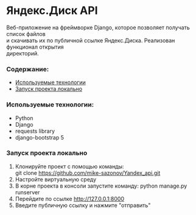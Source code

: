 # Яндекс.Диск API
Веб-приложение на фреймворке Django, которое позволяет получать список файлов<br>
и скачивать их по публичной ссылке Яндекс.Диска. Реализован функционал открытия<br> директорий.

### Содержание:
* [Используемые технологии](#используемые-технологии-)
* [Запуск проекта локально](#запуск-проекта-локально)

### Используемые технологии: 
* Python
* Django
* requests library
* django-bootstrap 5

### Запуск проекта локально
1. Клонируйте проект с помощью команды: <br>
git clone https://github.com/mike-sazonov/Yandex_api.git
2. Настройте виртуальную среду
3. В корне проекта в консоли запустите команду: python manage.py runserver
4. Перейдите по ссылке http://127.0.0.1:8000
5. Введите публичную ссылку и нажмите "отправить"
